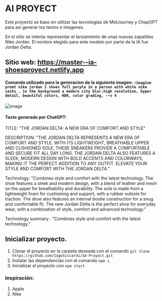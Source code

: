 # AI PROYECT

Este proyecto se baso en utilizar las tecnologías de MidJourney y ChapGPT para asi generar los textos e imagenes.

En el sitio se intenta representar el lanzamiento de unas nuevas zapatillas Nike Jordan. El nombre elegido para este modelo por parte de la IA fue Jordan Delta. 

## Sitio web: https://master--ia-shoesproyect.netlify.app

#### Comando utilizado para la generacion de la siguiente imagen: `/imagine promt nike jordan 1 shoes full purple in a person with white nike socks , in the background a modern city blur,high resolution, hyper detail, beautiful colors, HDR, color grading, --v 4`

![image](https://user-images.githubusercontent.com/99737849/212591974-104fdd6c-f871-4aa0-a634-ce16c1d1e8e3.png)

#### Texto generado por ChatGPT:

<p>TITLE: "THE JORDAN DELTA: A NEW ERA OF COMFORT AND STYLE"

DESCRIPTION: "THE JORDAN DELTA REPRESENTS A NEW ERA OF COMFORT AND STYLE. WITH ITS LIGHTWEIGHT, BREATHABLE UPPER AND CUSHIONED SOLE, THESE SNEAKERS PROVIDE A COMFORTABLE AND SECURE FIT ALL DAY LONG. THE JORDAN DELTA ALSO FEATURES A SLEEK, MODERN DESIGN WITH BOLD ACCENTS AND COLORWAYS, MAKING IT THE PERFECT ADDITION TO ANY OUTFIT. ELEVATE YOUR STYLE AND COMFORT WITH THE JORDAN DELTA."

Technology: "Combines style and comfort with the latest technology. The shoe features a sleek and modern design, with a blend of leather and mesh on the upper for breathability and durability. The sole is made from a lightweight foam for cushioning and support, with a rubber outsole for traction. The shoe also features an internal bootie construction for a snug and comfortable fit. The new Jordan Delta is the perfect shoe for everyday wear, with a combination of style, comfort and advanced technology."

Technology summary : "Combines style and comfort with the latest technology."</p>

## Inicializar proyecto.

1) Clonar el proyecto en la carpeta deseada con el comando `git clone https://github.com/IagoSiccardi/IA-Proyect.git`
2) Instalar las dependencias con el comando `npm i`.
3) Inicializar el proyecto con `npm start`

### Inspiración: 
1) Apple
2) Nike




